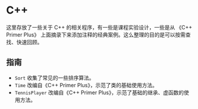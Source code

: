 # C++

这里存放了一些关于 C++ 的相关程序，有一些是课程实验设计，一些是从 《C++ Primer Plus》 上面摘录下来添加注释的经典案例。这么整理的目的是可以按需查找、快速回顾。

## 指南

- `Sort` 收集了常见的一些排序算法。
- `Time` 改编自《C++ Primer Plus》，示范了类的基础使用方法。
- `TennisPlayer` 改编自《C++ Primer Plus》，示范了基础的继承、虚函数的使用方法。

